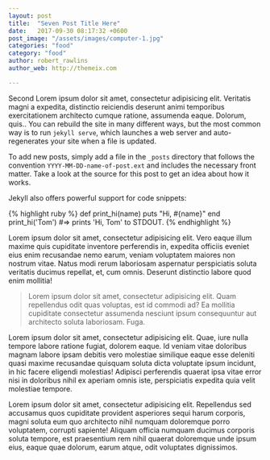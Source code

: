 ```yaml
---
layout: post
title:  "Seven Post Title Here"
date:   2017-09-30 08:17:32 +0600
post_image: "/assets/images/computer-1.jpg"
categories: "food"
category: "food"
author: robert_rawlins
author_web: http://themeix.com

---
```

Second  Lorem ipsum dolor sit amet, consectetur adipisicing elit. Veritatis magni a expedita, distinctio reiciendis deserunt animi temporibus exercitationem architecto cumque ratione, assumenda eaque. Dolorum, quis.. You can rebuild the site in many different ways, but the most common way is to run `jekyll serve`, which launches a web server and auto-regenerates your site when a file is updated.

To add new posts, simply add a file in the `_posts` directory that follows the convention `YYYY-MM-DD-name-of-post.ext` and includes the necessary front matter. Take a look at the source for this post to get an idea about how it works.

Jekyll also offers powerful support for code snippets:

{% highlight ruby %}
def print_hi(name)
  puts "Hi, #{name}"
end
print_hi('Tom')
#=> prints 'Hi, Tom' to STDOUT.
{% endhighlight %}

<p class="lead">Lorem ipsum dolor sit amet, consectetur adipisicing elit. Vero eaque illum maxime quis cupiditate inventore perferendis in, expedita officiis eveniet eius enim recusandae nemo earum, veniam voluptatem maiores non nostrum vitae. Natus modi rerum laboriosam aspernatur perspiciatis soluta veritatis ducimus repellat, et, cum omnis. Deserunt distinctio labore quod enim mollitia!</p>

<blockquote>
	<p>Lorem ipsum dolor sit amet, consectetur adipisicing elit. Quam repellendus odit quas voluptas, est id commodi ad? Ea mollitia cupiditate consectetur assumenda nesciunt ipsum consequuntur aut architecto soluta laboriosam. Fuga.</p>
</blockquote>

<p>Lorem ipsum dolor sit amet, consectetur adipisicing elit. Quae, iure nulla tempore labore ratione fugiat, dolorem eaque. Id veniam vitae doloribus magnam labore ipsam debitis vero molestiae similique eaque esse deleniti quasi maxime recusandae quisquam soluta dicta voluptate ipsum incidunt, in hic facere eligendi molestias! Adipisci perferendis quaerat ipsa vitae error nisi in doloribus nihil ex aperiam omnis iste, perspiciatis expedita quia velit molestiae tempore.</p>

<p>Lorem ipsum dolor sit amet, consectetur adipisicing elit. Repellendus sed accusamus quos cupiditate provident asperiores sequi harum corporis, magni soluta eum quo architecto nihil numquam doloremque porro voluptatem, corrupti sapiente! Aliquam officia numquam ducimus corporis soluta tempore, est praesentium rem nihil quaerat doloremque unde ipsum eius, eaque quae dolorum, earum atque, odit voluptates dignissimos.</p>